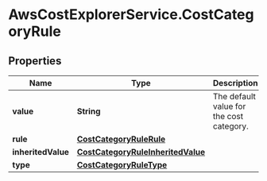# AwsCostExplorerService.CostCategoryRule

## Properties

Name | Type | Description | Notes
------------ | ------------- | ------------- | -------------
**value** | **String** | The default value for the cost category. | [optional] 
**rule** | [**CostCategoryRuleRule**](CostCategoryRuleRule.md) |  | [optional] 
**inheritedValue** | [**CostCategoryRuleInheritedValue**](CostCategoryRuleInheritedValue.md) |  | [optional] 
**type** | [**CostCategoryRuleType**](CostCategoryRuleType.md) |  | [optional] 


